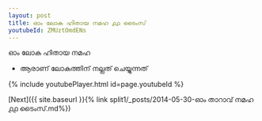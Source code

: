 ```yaml
---
layout: post
title: ഓം ലോക ഹിതായ നമഹ ൧൧ ടൈംസ്
youtubeId: ZMUztOmdENs
---
```

 
 
 ഓം ലോക ഹിതായ നമഹ 
 
 -  ആരാണ് ലോകത്തിന് നല്ലത് ചെയ്യുന്നത് 
 
  
 
  
 
 
 
 
 
 


{% include youtubePlayer.html id=page.youtubeId %}
 
[Next]({{ site.baseurl }}{% link  split1/_posts/2014-05-30-ഓം താറാവ് നമഹ ൧൧ ടൈംസ്.md%})
 
